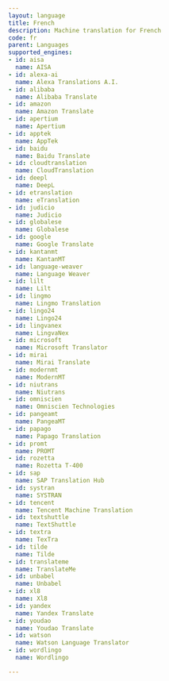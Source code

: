 ```yaml
---
layout: language
title: French
description: Machine translation for French
code: fr
parent: Languages
supported_engines:
- id: aisa
  name: AISA
- id: alexa-ai
  name: Alexa Translations A.I.
- id: alibaba
  name: Alibaba Translate
- id: amazon
  name: Amazon Translate
- id: apertium
  name: Apertium
- id: apptek
  name: AppTek
- id: baidu
  name: Baidu Translate
- id: cloudtranslation
  name: CloudTranslation
- id: deepl
  name: DeepL
- id: etranslation
  name: eTranslation
- id: judicio
  name: Judicio
- id: globalese
  name: Globalese
- id: google
  name: Google Translate
- id: kantanmt
  name: KantanMT
- id: language-weaver
  name: Language Weaver
- id: lilt
  name: Lilt
- id: lingmo
  name: Lingmo Translation
- id: lingo24
  name: Lingo24
- id: lingvanex
  name: LingvaNex
- id: microsoft
  name: Microsoft Translator
- id: mirai
  name: Mirai Translate
- id: modernmt
  name: ModernMT
- id: niutrans
  name: Niutrans
- id: omniscien
  name: Omniscien Technologies
- id: pangeamt
  name: PangeaMT
- id: papago
  name: Papago Translation
- id: promt
  name: PROMT
- id: rozetta
  name: Rozetta T-400
- id: sap
  name: SAP Translation Hub
- id: systran
  name: SYSTRAN
- id: tencent
  name: Tencent Machine Translation
- id: textshuttle
  name: TextShuttle
- id: textra
  name: TexTra
- id: tilde
  name: Tilde
- id: translateme
  name: TranslateMe
- id: unbabel
  name: Unbabel
- id: xl8
  name: Xl8
- id: yandex
  name: Yandex Translate
- id: youdao
  name: Youdao Translate
- id: watson
  name: Watson Language Translator
- id: wordlingo
  name: Wordlingo

---
```



